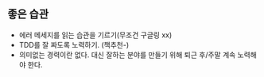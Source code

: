 ## 좋은 습관  
- 에러 메세지를 읽는 습관을 기르기(무조건 구글링 xx) 
- TDD를 잘 짜도록 노력하기. (책추천-) 
- 의미없는 경력이란 없다. 대신 잘하는 분야를 만들기 위해 퇴근 후/주말 계속 노력해야 한다. 
